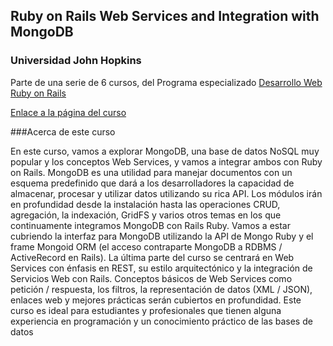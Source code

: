 ## Ruby on Rails Web Services and Integration with MongoDB
### Universidad John Hopkins

Parte de una serie de 6 cursos, del Programa especializado [Desarrollo Web Ruby on Rails](https://www.coursera.org/specializations/ruby-on-rails)

[Enlace a la página del curso](https://www.coursera.org/learn/ruby-on-rails-web-services-mongodb)

###Acerca de este curso

En este curso, vamos a explorar MongoDB, una base de datos NoSQL muy popular y los conceptos Web Services,  y vamos a integrar  ambos con Ruby on Rails. MongoDB es una utilidad para manejar documentos con un esquema predefinido que dará a los desarrolladores la capacidad de almacenar, procesar y utilizar datos utilizando su rica API. Los módulos irán en profundidad desde la instalación hasta las operaciones CRUD, agregación, la indexación, GridFS y varios otros temas en los que continuamente integramos MongoDB con Rails Ruby. Vamos a estar cubriendo la interfaz para MongoDB utilizando la API de Mongo Ruby y el frame Mongoid ORM (el acceso contraparte MongoDB a RDBMS / ActiveRecord en Rails). La última parte del curso se centrará en Web Services con énfasis en REST, su estilo arquitectónico y la integración de Servicios Web con Rails. Conceptos básicos de Web Services como petición / respuesta, los filtros, la representación de datos (XML / JSON), enlaces web y mejores prácticas serán cubiertos en profundidad. Este curso es ideal para estudiantes y profesionales que tienen alguna experiencia en programación y un conocimiento práctico de las bases de datos
